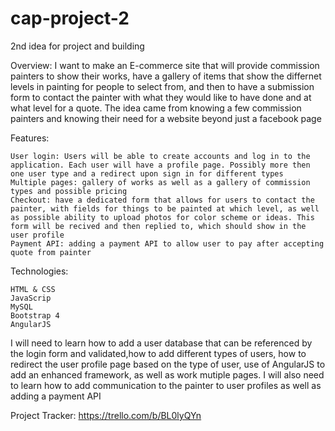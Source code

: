 # cap-project-2
 2nd idea for project and building


Overview:
I want to make an E-commerce site that will provide commission painters to show their works, have a gallery of items that show the differnet levels in painting for people to select from, and then to have a submission form to contact the painter with what they would like to have done and at what level for a quote. The idea came from knowing a few commission painters and knowing their need for a website beyond just a facebook page

Features:

    User login: Users will be able to create accounts and log in to the application. Each user will have a profile page. Possibly more then one user type and a redirect upon sign in for different types
    Multiple pages: gallery of works as well as a gallery of commission types and possible pricing
    Checkout: have a dedicated form that allows for users to contact the painter, with fields for things to be painted at which level, as well as possible ability to upload photos for color scheme or ideas. This form will be recived and then replied to, which should show in the user profile
    Payment API: adding a payment API to allow user to pay after accepting quote from painter

Technologies:

    HTML & CSS
    JavaScrip
    MySQL
    Bootstrap 4
    AngularJS

 I will need to learn how to add a user database that can be referenced by the login form and validated,how to add different types of users, how to redirect the user profile page based on the type of user, use of AngularJS to add an enhanced framework, as well as work mutiple pages. I will also need to learn how to add communication to the painter to user profiles as well as adding a payment API

Project Tracker: https://trello.com/b/BL0lyQYn